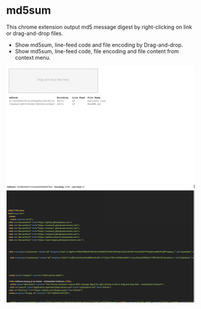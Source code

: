# md5sum

This chrome extension output md5 message digest by right-clicking on link or drag-and-drop files.

- Show md5sum, line-feed code and file encoding by Drag-and-drop.
- Show md5sum, line-feed code, file encoding and file content from context menu.

![screenshot1.png](images/screenshot1.png)
![screenshot2.png](images/screenshot2.png)
